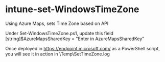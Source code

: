 # intune-set-WindowsTimeZone
Using Azure Maps, sets Time Zone based on API 

Under Set-WindowsTimeZone.ps1, update this field [string]$AzureMapsSharedKey = "Enter in AzureMapsSharedKey"

Once deployed in https://endpoint.microsoft.com/ as a PowerShell script, you will see it in action in \Temp\SetTimeZone.log
